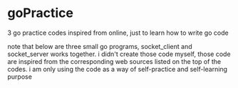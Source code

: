 # goPractice
3 go practice codes inspired from online, just to learn how to write go code

note that below are three small go programs, socket_client and socket_server works together. i didn't create those code myself, those code are inspired from the corresponding web sources listed on the top of the codes. i am only using the code as a way of self-practice and self-learning purpose
